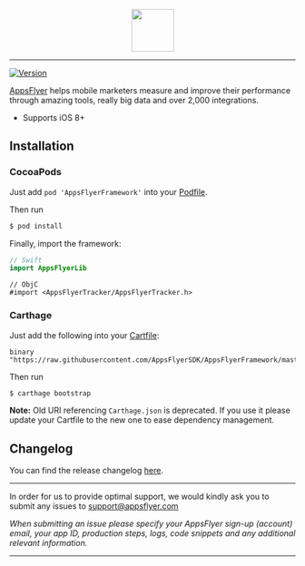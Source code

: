 <p align="center">
  <img height="75" src="repository_assets/AF_color_medium.png" />
</p>

---

[![Version](https://img.shields.io/cocoapods/v/AppsFlyerFramework.svg?style=flat)](http://cocoapods.org/pods/AppsFlyerFramework)

[AppsFlyer](https://www.appsflyer.com/) helps mobile marketers measure and improve their performance through amazing tools, really big data and over 2,000 integrations.

- Supports iOS 8+

## Installation

### CocoaPods

Just add `pod 'AppsFlyerFramework'` into your [Podfile](https://guides.cocoapods.org/syntax/podfile.html).

Then run

```zsh
$ pod install
```

Finally, import the framework:

```swift
// Swift
import AppsFlyerLib
```

```objc
// ObjC
#import <AppsFlyerTracker/AppsFlyerTracker.h>
```

### Carthage

Just add the following into your [Cartfile](https://github.com/Carthage/Carthage/blob/master/Documentation/Artifacts.md#cartfile):

```
binary "https://raw.githubusercontent.com/AppsFlyerSDK/AppsFlyerFramework/master/AppsFlyerTracker.json"
```

Then run

```zsh
$ carthage bootstrap
```

**Note:**
Old URI referencing `Carthage.json` is deprecated. If you use it please update your Cartfile to the new one to ease dependency management.

## Changelog

You can find the release changelog [here](https://support.appsflyer.com/hc/en-us/articles/115001224823-AppsFlyer-iOS-SDK-Release-Notes).

---

In order for us to provide optimal support, we would kindly ask you to submit any issues to support@appsflyer.com

_When submitting an issue please specify your AppsFlyer sign-up (account) email, your app ID, production steps, logs, code snippets and any additional relevant information._

---
